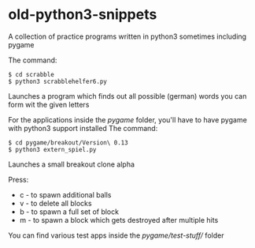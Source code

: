 # old-python3-snippets
A collection of practice programs written in python3 sometimes including pygame

The command:

    $ cd scrabble
    $ python3 scrabblehelfer6.py
  
Launches a program which finds out all possible (german) words you can form wit the given letters

For the applications inside the *pygame* folder, you'll have to have pygame with python3 support installed
The command:

    $ cd pygame/breakout/Version\ 0.13
    $ python3 extern_spiel.py
    
Launches a small breakout clone alpha

Press:
- c - to spawn additional balls
- v - to delete all blocks
- b - to spawn a full set of block
- m - to spawn a block which gets destroyed after multiple hits

You can find various test apps inside the *pygame/test-stuff/* folder
